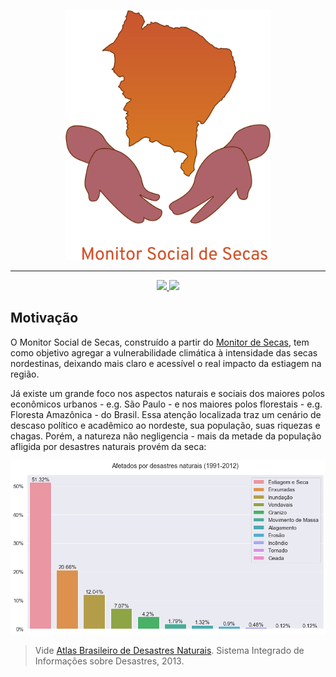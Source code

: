 <p align="center">
    <a href="#">
        <img style="cursor: default;" src="./img/logo.svg" height="400px">
    <a/>
</p>

--------

<p align="center">
    <a href="https://app.codacy.com/manual/jcezarms/monitor-social-de-secas?utm_source=github.com&utm_medium=referral&utm_content=jcezarms/monitor-social-de-secas&utm_campaign=Badge_Grade_Dashboard">
        <img src="https://api.codacy.com/project/badge/Grade/63830b4fa6be4a6bbb8d6928c46e35cd" />
    <a href="https://github.com/jcezarms/monitor-social-de-secas/graphs/contributors">
        <img src="https://img.shields.io/github/contributors/jcezarms/monitor-social-de-secas.svg" />
    </a>
</p>

## Motivação
O Monitor Social de Secas, construído a partir do [Monitor de Secas](http://monitordesecas.ana.gov.br/mapa), tem como objetivo agregar a vulnerabilidade climática à intensidade das secas nordestinas, deixando mais claro e acessível o real impacto da estiagem na região.

Já existe um grande foco nos aspectos naturais e sociais dos maiores polos econômicos urbanos - e.g. São Paulo - e nos maiores polos florestais - e.g. Floresta Amazônica - do Brasil. Essa atenção localizada traz um cenário de descaso político e acadêmico ao nordeste, sua população, suas riquezas e chagas. Porém, a natureza não negligencia - mais da metade da população afligida por desastres naturais provém da seca:

![Afetados por disastres 1991-2012](./img/atlas_desastres.png)
> Vide [Atlas Brasileiro de Desastres Naturais](https://s2id.mi.gov.br/paginas/atlas/). Sistema Integrado de Informações sobre Desastres, 2013.